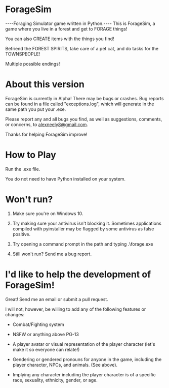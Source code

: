 # ForageSim
----Foraging Simulator game written in Python.----
This is ForageSim, a game where you live in a forest and get to FORAGE things!

You can also CREATE items with the things you find!

Befriend the FOREST SPIRITS, take care of a pet cat, and do tasks for the TOWNSPEOPLE!

Multiple possible endings!


# About this version
ForageSim is currently in Alpha! There may be bugs or crashes. Bug reports can be found in a file called "exceptions.log", which will generate in the same path you put your .exe.

Please report any and all bugs you find, as well as suggestions, comments, or concerns, to alexneely8@gmail.com. 

Thanks for helping ForageSim improve!


# How to Play
Run the .exe file.

You do not need to have Python installed on your system.


# Won't run?
1. Make sure you're on Windows 10.

2. Try making sure your antivirus isn't blocking it. Sometimes applications compiled with pyinstaller may be flagged by some antivirus as false positive.

3. Try opening a command prompt in the path and typing .\forage.exe

4. Still won't run? Send me a bug report.


# I'd like to help the development of ForageSim!
Great! Send me an email or submit a pull request.

I will not, however, be willing to add any of the following features or changes:
  - Combat/Fighting system
  
  - NSFW or anything above PG-13
  
  - A player avatar or visual representation of the player character (let's make it so everyone can relate!)
  
  - Gendering or gendered pronouns for anyone in the game, including the player character, NPCs, and animals. (See above).
  
  - Implying any character including the player character is of a specific race, sexuality, ethnicity, gender, or age. 
